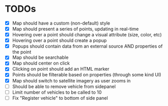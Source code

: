 # TODOs

- [x] Map should have a custom (non-default) style
- [x] Map should present a series of points, updating in real-time
- [x] Hovering over a point should change a visual attribute (size,  color, etc)
- [x] Hovering over a point should create a popup
- [x] Popups should contain data from an external source AND properties of the point
- [x] Map should be searchable
- [x] Map should center on click
- [x] Clicking on point should add an HTML marker
- [x] Points should be filterable based on properties (through some kind UI)
- [x] Map should switch to satellite imagery as user zooms in
- [ ] Should be able to remove vehicle from sidepanel
- [ ] Limit number of vehicles to be called to 10
- [ ] Fix "Register vehicle" to bottom of side panel
